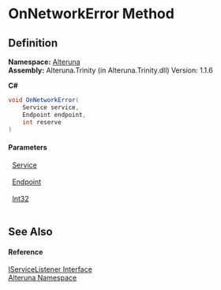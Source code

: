 # OnNetworkError Method




## Definition
**Namespace:** <a href="N_Alteruna">Alteruna</a>  
**Assembly:** Alteruna.Trinity (in Alteruna.Trinity.dll) Version: 1.1.6

**C#**
``` C#
void OnNetworkError(
	Service service,
	Endpoint endpoint,
	int reserve
)
```



#### Parameters
<dl><dt>  <a href="T_Alteruna_Service">Service</a></dt><dd> </dd><dt>  <a href="T_Alteruna_Endpoint">Endpoint</a></dt><dd> </dd><dt>  <a href="https://learn.microsoft.com/dotnet/api/system.int32" target="_blank" rel="noopener noreferrer">Int32</a></dt><dd> </dd></dl>

## See Also


#### Reference
<a href="T_Alteruna_IServiceListener">IServiceListener Interface</a>  
<a href="N_Alteruna">Alteruna Namespace</a>  
